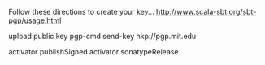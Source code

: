 Follow these directions to create your key...
http://www.scala-sbt.org/sbt-pgp/usage.html

upload public key
pgp-cmd send-key <email> hkp://pgp.mit.edu

activator publishSigned
activator sonatypeRelease 
